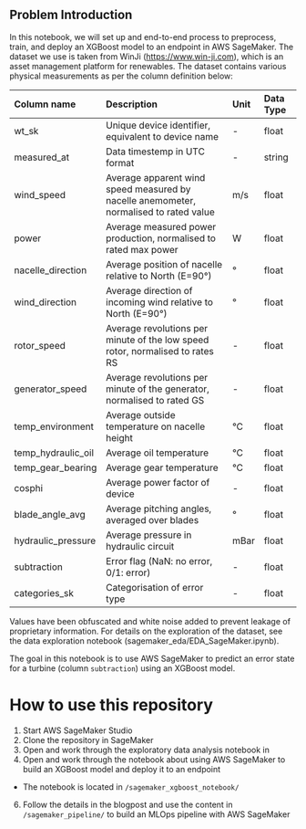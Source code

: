 <h2>Problem Introduction</h2>

In this notebook, we will set up and end-to-end process to preprocess, train, and deploy an XGBoost model to an endpoint in AWS SageMaker. The dataset we use is taken from WinJi (https://www.win-ji.com), which is an asset management platform for renewables. The dataset contains various physical measurements as per the column definition below:

| Column name        | Description                                                                           | Unit | Data Type |
|:-------------------|:--------------------------------------------------------------------------------------|:-----|:----------|
| wt_sk              | Unique device identifier, equivalent to device name                             | -    | float     |
| measured_at        | Data timestemp in UTC format                                                          | -    | string    |
| wind_speed         | Average apparent wind speed measured by nacelle anemometer, normalised to rated value | m/s  | float     |
| power              | Average measured power production, normalised to rated max power                      | W    | float     |
| nacelle_direction  | Average position of nacelle relative to North (E=90°)                                 | °    | float     |
| wind_direction     | Average direction of incoming wind relative to North (E=90°)                          | °    | float     |
| rotor_speed        | Average revolutions per minute of the low speed rotor, normalised to rates RS         | -    | float     |
| generator_speed    | Average revolutions per minute of the generator, normalised to rated GS               | -    | float     |
| temp_environment   | Average outside temperature on nacelle height                                         | °C   | float     |
| temp_hydraulic_oil | Average oil temperature                                                               | °C   | float     |
| temp_gear_bearing  | Average gear temperature                                                              | °C   | float     |
| cosphi             | Average power factor of device                                                        | -    | float     |
| blade_angle_avg    | Average pitching angles, averaged over blades                                         | °    | float     |
| hydraulic_pressure | Average pressure in hydraulic circuit                                                 | mBar | float     |
| subtraction        | Error flag (NaN: no error, 0/1: error)                                                | -    | float     |
| categories_sk      | Categorisation of error type                                                          | -    | float     |

Values have been obfuscated and white noise added to prevent leakage of proprietary information. For details on the exploration of the dataset, see the data exploration notebook (sagemaker_eda/EDA_SageMaker.ipynb).

The goal in this notebook is to use AWS SageMaker to predict an error state for a turbine (column `subtraction`) using an XGBoost model.

# How to use this repository

1. Start AWS SageMaker Studio
2. Clone the repository in SageMaker
3. Open and work through the exploratory data analysis notebook in
4. Open and work through the notebook about using AWS SageMaker to build an XGBoost model and deploy it to an endpoint

- The notebook is located in `/sagemaker_xgboost_notebook/`

6. Follow the details in the blogpost and use the content in `/sagemaker_pipeline/` to build an MLOps pipeline with AWS SageMaker
